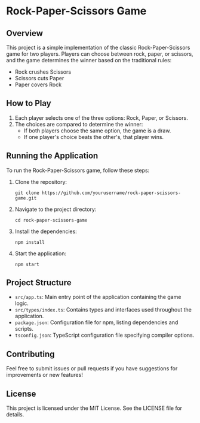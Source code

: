 # Rock-Paper-Scissors Game

## Overview
This project is a simple implementation of the classic Rock-Paper-Scissors game for two players. Players can choose between rock, paper, or scissors, and the game determines the winner based on the traditional rules:

- Rock crushes Scissors
- Scissors cuts Paper
- Paper covers Rock

## How to Play
1. Each player selects one of the three options: Rock, Paper, or Scissors.
2. The choices are compared to determine the winner:
   - If both players choose the same option, the game is a draw.
   - If one player's choice beats the other's, that player wins.

## Running the Application
To run the Rock-Paper-Scissors game, follow these steps:

1. Clone the repository:
   ```
   git clone https://github.com/yourusername/rock-paper-scissors-game.git
   ```

2. Navigate to the project directory:
   ```
   cd rock-paper-scissors-game
   ```

3. Install the dependencies:
   ```
   npm install
   ```

4. Start the application:
   ```
   npm start
   ```

## Project Structure
- `src/app.ts`: Main entry point of the application containing the game logic.
- `src/types/index.ts`: Contains types and interfaces used throughout the application.
- `package.json`: Configuration file for npm, listing dependencies and scripts.
- `tsconfig.json`: TypeScript configuration file specifying compiler options.

## Contributing
Feel free to submit issues or pull requests if you have suggestions for improvements or new features!

## License
This project is licensed under the MIT License. See the LICENSE file for details.